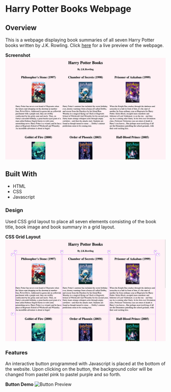 # Harry Potter Books Webpage

## Overview

This is a webpage displaying book summaries of all seven Harry Potter books written by J.K. Rowling. Click [here](http://flora8heart.github.io/hp-books-webpage) for a live preview of the webpage.

**Screenshot**
![Website Preview](img/website-preview.png)

## Built With

- HTML
- CSS
- Javascript

### Design

Used CSS grid layout to place all seven elements consisting of the book title, book image and book summary in a grid layout.

**CSS Grid Layout**
![CSS Grid Layout](img/css-grid-layout.png)

### Features

An interactive button programmed with Javascript is placed at the bottom of the website. Upon clicking on the button, the background color will be changed from pastel pink to pastel purple and so forth.

**Button Demo**
![Button Preview](img/button-demo.gif)
